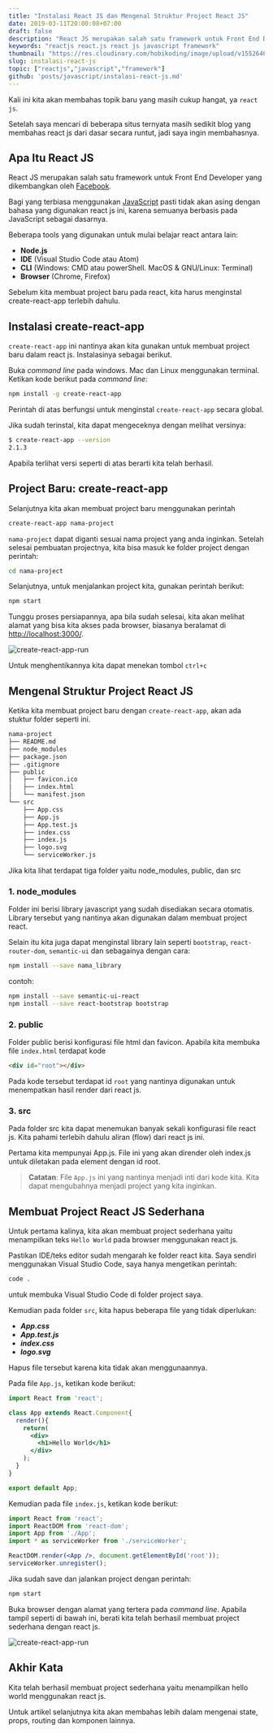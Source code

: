 ```yaml
---
title: "Instalasi React JS dan Mengenal Struktur Project React JS"
date: 2019-03-11T20:00:08+07:00
draft: false
description: "React JS merupakan salah satu framework untuk Front End Developer yang dikembangkan oleh facebook. Bagi yang terbiasa menggunakan javascript pasti tidak akan asing dengan bahasa yang digunakan react js ini, karena semuanya berbasis pada JavaScript sebagai dasarnya, Beberapa tools yang digunakan untuk mulai belajar react antara lain: Cara instalasi react.js sangat mudah, yaitu dengan menggunakan perintah npm instal create-react-app, cara membuat prooject baru pada react js dengan perintah create-react-app nama-project, mengenal struktur folder reactjs, "
keywords: "reactjs react.js react js javascript framework"
thumbnail: "https://res.cloudinary.com/hobikoding/image/upload/v1552640858/React/react-instal.png"
slug: instalasi-react-js
topic: ["reactjs","javascript","framework"]
github: 'posts/javascript/instalasi-react-js.md'
---
```


Kali ini kita akan membahas topik baru yang masih cukup hangat, ya `react js`.

Setelah saya mencari di beberapa situs ternyata masih sedikit blog yang membahas react js dari dasar secara runtut, jadi saya ingin membahasnya.

## Apa Itu React JS

React JS merupakan salah satu framework untuk Front End Developer yang dikembangkan oleh [Facebook](https://facebook.github.io/create-react-app/).

Bagi yang terbiasa menggunakan [JavaScript](https://www.hobikoding.com/topik/javascript) pasti tidak akan asing dengan bahasa yang digunakan react js ini, karena semuanya berbasis pada JavaScript sebagai dasarnya.

Beberapa tools yang digunakan untuk mulai belajar react antara lain:

- **Node.js**
- **IDE** (Visual Studio Code atau Atom)
- **CLI** (Windows: CMD atau powerShell. MacOS & GNU/Linux: Terminal)
- **Browser** (Chrome, Firefox)

Sebelum kita membuat project baru pada react, kita harus menginstal create-react-app terlebih dahulu.

## Instalasi create-react-app

`create-react-app` ini nantinya akan kita gunakan untuk membuat project baru dalam react js. Instalasinya sebagai berikut.

Buka _command line_ pada windows. Mac dan Linux menggunakan terminal. Ketikan kode berikut pada _command line_:

```bash
npm install -g create-react-app
```

Perintah di atas berfungsi untuk menginstal `create-react-app` secara global.

Jika sudah terinstal, kita dapat mengeceknya dengan melihat versinya:

```bash
$ create-react-app --version
2.1.3
```

Apabila terlihat versi seperti di atas berarti kita telah berhasil.

## Project Baru: create-react-app

Selanjutnya kita akan membuat project baru menggunakan perintah

```bash
create-react-app nama-project
```

`nama-project` dapat diganti sesuai nama project yang anda inginkan. Setelah selesai pembuatan projectnya, kita bisa masuk ke folder project dengan perintah:

```bash
cd nama-project
```

Selanjutnya, untuk menjalankan project kita, gunakan perintah berikut:

```bash
npm start
```

Tunggu proses persiapannya, apa bila sudah selesai, kita akan melihat alamat yang bisa kita akses pada browser, biasanya beralamat di [http://localhost:3000/](http://localhost:3000/).

![create-react-app-run](https://res.cloudinary.com/hobikoding/image/upload/v1552640858/React/reactjs-create-app.png)

Untuk menghentikannya kita dapat menekan tombol `ctrl+c`

## Mengenal Struktur Project React JS

Ketika kita membuat project baru dengan `create-react-app`, akan ada stuktur folder seperti ini.

```bash
nama-project
├── README.md
├── node_modules
├── package.json
├── .gitignore
├── public
│   ├── favicon.ico
│   ├── index.html
│   └── manifest.json
└── src
    ├── App.css
    ├── App.js
    ├── App.test.js
    ├── index.css
    ├── index.js
    ├── logo.svg
    └── serviceWorker.js
```

Jika kita lihat terdapat tiga folder yaitu node_modules, public, dan src

### 1. node_modules

Folder ini berisi library javascript yang sudah disediakan secara otomatis. Library tersebut yang nantinya akan digunakan dalam membuat project react.

Selain itu kita juga dapat menginstal library lain seperti `bootstrap`, `react-router-dom`, `semantic-ui` dan sebagainya dengan cara:

```bash
npm install --save nama_library
```

contoh:

```bash
npm install --save semantic-ui-react
npm install --save react-bootstrap bootstrap
```

### 2. public

Folder public berisi konfigurasi file html dan favicon. Apabila kita membuka file `index.html` terdapat kode

```html
<div id="root"></div>
```

Pada kode tersebut terdapat id `root` yang nantinya digunakan untuk menempatkan hasil render dari react js.

### 3. src

Pada folder src kita dapat menemukan banyak sekali konfigurasi file react js. Kita pahami terlebih dahulu aliran (flow) dari react js ini.

Pertama kita mempunyai App.js. File ini yang akan dirender oleh index.js untuk diletakan pada element dengan id root.

> **Catatan**: File `App.js` ini yang nantinya menjadi inti dari kode kita. Kita dapat mengubahnya menjadi project yang kita inginkan.

## Membuat Project React JS Sederhana

Untuk pertama kalinya, kita akan membuat project sederhana yaitu menampilkan teks `Hello World` pada browser menggunakan react js.

Pastikan IDE/teks editor sudah mengarah ke folder react kita. Saya sendiri menggunakan Visual Studio Code, saya hanya mengetikan perintah:

```bash
code .
```

untuk membuka Visual Studio Code di folder project saya.

Kemudian pada folder `src`, kita hapus beberapa file yang tidak diperlukan:

- **_App.css_**
- **_App.test.js_**
- **_index.css_**
- **_logo.svg_**

Hapus file tersebut karena kita tidak akan menggunaannya.

Pada file `App.js`, ketikan kode berikut:

```jsx
import React from 'react';

class App extends React.Component{
  render(){
    return(
      <div>
        <h1>Hello World</h1>
      </div>
    );
  }
}

export default App;
```

Kemudian pada file `index.js`, ketikan kode berikut:

```jsx
import React from 'react';
import ReactDOM from 'react-dom';
import App from './App';
import * as serviceWorker from './serviceWorker';

ReactDOM.render(<App />, document.getElementById('root'));
serviceWorker.unregister();
```

Jika sudah save dan jalankan project dengan perintah:

```bash
npm start
```

Buka browser dengan alamat yang tertera pada _command line_. Apabila tampil seperti di bawah ini, berati kita telah berhasil membuat project sederhana dengan react js.

![create-react-app-run](https://res.cloudinary.com/hobikoding/image/upload/v1552640858/React/hello-world-react-js.png)

## Akhir Kata

Kita telah berhasil membuat project sederhana yaitu menampilkan hello world menggunakan react js.

Untuk artikel selanjutnya kita akan membahas lebih dalam mengenai state, props, routing dan komponen lainnya.

